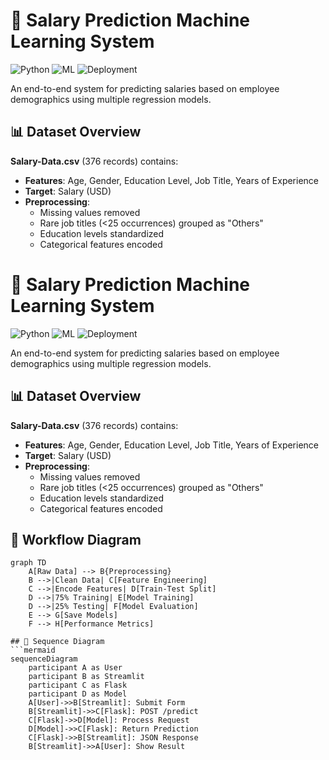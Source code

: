 # 💼 Salary Prediction Machine Learning System

![Python](https://img.shields.io/badge/Python-3.8%2B-blue)
![ML](https://img.shields.io/badge/Machine%20Learning-Supervised-orange)
![Deployment](https://img.shields.io/badge/Deployment-Flask%20%2B%20Streamlit-green)

An end-to-end system for predicting salaries based on employee demographics using multiple regression models.

## 📊 Dataset Overview
**Salary-Data.csv** (376 records) contains:
- **Features**: Age, Gender, Education Level, Job Title, Years of Experience
- **Target**: Salary (USD)
- **Preprocessing**:
  - Missing values removed
  - Rare job titles (<25 occurrences) grouped as "Others"
  - Education levels standardized
  - Categorical features encoded

# 💼 Salary Prediction Machine Learning System

![Python](https://img.shields.io/badge/Python-3.8%2B-blue)
![ML](https://img.shields.io/badge/Machine%20Learning-Supervised-orange)
![Deployment](https://img.shields.io/badge/Deployment-Flask%20%2B%20Streamlit-green)

An end-to-end system for predicting salaries based on employee demographics using multiple regression models.

## 📊 Dataset Overview
**Salary-Data.csv** (376 records) contains:
- **Features**: Age, Gender, Education Level, Job Title, Years of Experience
- **Target**: Salary (USD)
- **Preprocessing**:
  - Missing values removed
  - Rare job titles (<25 occurrences) grouped as "Others"
  - Education levels standardized
  - Categorical features encoded

## 🔄 Workflow Diagram
```mermaid
graph TD
    A[Raw Data] --> B{Preprocessing}
    B -->|Clean Data| C[Feature Engineering]
    C -->|Encode Features| D[Train-Test Split]
    D -->|75% Training| E[Model Training]
    D -->|25% Testing| F[Model Evaluation]
    E --> G[Save Models]
    F --> H[Performance Metrics]

## 🔄 Sequence Diagram
```mermaid
sequenceDiagram
    participant A as User
    participant B as Streamlit
    participant C as Flask
    participant D as Model
    A[User]->>B[Streamlit]: Submit Form
    B[Streamlit]->>C[Flask]: POST /predict
    C[Flask]->>D[Model]: Process Request
    D[Model]->>C[Flask]: Return Prediction
    C[Flask]->>B[Streamlit]: JSON Response
    B[Streamlit]->>A[User]: Show Result

